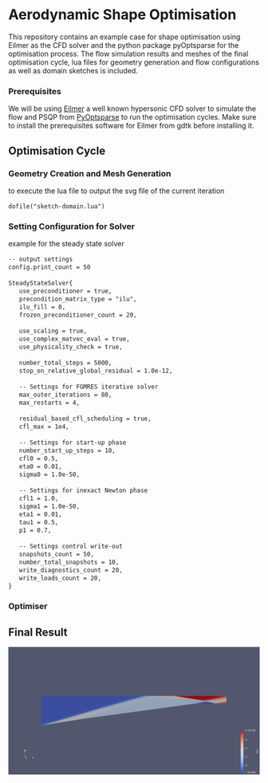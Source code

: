 # Aerodynamic Shape Optimisation
This repository contains an example case for shape optimisation using Eilmer as the CFD solver and the python package pyOptsparse for the optimisation process. The flow simulation results and meshes of the final optimisation cycle, lua files for geometry generation and flow configurations as well as domain sketches is included.

### Prerequisites
We will be using [Eilmer](https://github.com/gdtk-uq/gdtk?tab=readme-ov-file) a well known hypersonic CFD solver to simulate the flow and PSQP from [PyOptsparse](https://github.com/mdolab/pyoptsparse/blob/main/README.md) to run the optimisation cycles. Make sure to install the prerequisites software for Eilmer from gdtk before installing it.

## Optimisation Cycle 

### Geometry Creation and Mesh Generation

to execute the lua file to output the svg file of the current iteration
```
dofile("sketch-domain.lua")
```

### Setting Configuration for Solver



example for the steady state solver
```
-- output settings
config.print_count = 50

SteadyStateSolver{
   use_preconditioner = true,
   precondition_matrix_type = "ilu",
   ilu_fill = 0,
   frozen_preconditioner_count = 20,
   
   use_scaling = true,
   use_complex_matvec_eval = true,
   use_physicality_check = true,
   
   number_total_steps = 5000,
   stop_on_relative_global_residual = 1.0e-12,

   -- Settings for FGMRES iterative solver
   max_outer_iterations = 80,
   max_restarts = 4,

   residual_based_cfl_scheduling = true,
   cfl_max = 1e4,

   -- Settings for start-up phase
   number_start_up_steps = 10,
   cfl0 = 0.5,
   eta0 = 0.01,
   sigma0 = 1.0e-50,

   -- Settings for inexact Newton phase
   cfl1 = 1.0,
   sigma1 = 1.0e-50,
   eta1 = 0.01,
   tau1 = 0.5,
   p1 = 0.7,

   -- Settings control write-out
   snapshots_count = 50,
   number_total_snapshots = 10,
   write_diagnostics_count = 20,
   write_loads_count = 20,
}
```

### Optimiser

## Final Result
![Final Optimised Inlet](https://github.com/abhx7/Aerodynamic-Shape-Optimisation/blob/main/Hypersonic%20Inlet%20-%201%20Parameter/rho-plot.png)
